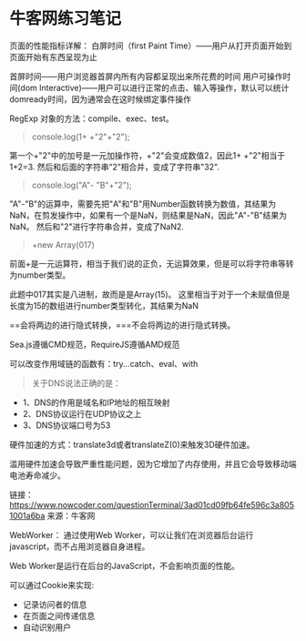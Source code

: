 牛客网练习笔记
====
页面的性能指标详解：
白屏时间（first Paint Time）——用户从打开页面开始到页面开始有东西呈现为止

首屏时间——用户浏览器首屏内所有内容都呈现出来所花费的时间
用户可操作时间(dom Interactive)——用户可以进行正常的点击、输入等操作，默认可以统计domready时间，因为通常会在这时候绑定事件操作

RegExp 对象的方法：compile、exec、test。

>console.log(1+ +"2"+"2");

第一个+"2"中的加号是一元加操作符，+"2"会变成数值2，因此1+ +"2"相当于1+2=3.
然后和后面的字符串“2”相合并，变成了字符串"32".

>console.log("A"- "B"+"2");

"A"-"B"的运算中，需要先把"A"和"B"用Number函数转换为数值，其结果为NaN，在剪发操作中，如果有一个是NaN，则结果是NaN，因此"A"-"B"结果为NaN。
然后和"2"进行字符串合并，变成了NaN2.

>+new Array(017)

前面+是一元运算符，相当于我们说的正负，无运算效果，但是可以将字符串等转为number类型。

 此题中017其实是八进制，故而是是Array(15)。
这里相当于对于一个未赋值但是长度为15的数组进行number类型转化，其结果为NaN

==会将两边的进行隐式转换，===不会将两边的进行隐式转换。

Sea.js遵循CMD规范，RequireJS遵循AMD规范

可以改变作用域链的函数有：try...catch、eval、with

>关于DNS说法正确的是：

* 1、DNS的作用是域名和IP地址的相互映射 
* 2、DNS协议运行在UDP协议之上
* 3、DNS协议端口号为53

硬件加速的方式：translate3d或者translateZ(0)来触发3D硬件加速。

滥用硬件加速会导致严重性能问题，因为它增加了内存使用，并且它会导致移动端电池寿命减少。

链接：https://www.nowcoder.com/questionTerminal/3ad01cd09fb64fe596c3a8051001a6ba
来源：牛客网

WebWorker：
通过使用Web Worker，可以让我们在浏览器后台运行javascript，而不占用浏览器自身进程。

Web Worker是运行在后台的JavaScript，不会影响页面的性能。

可以通过Cookie来实现:
* 记录访问者的信息
* 在页面之间传递信息
* 自动识别用户




